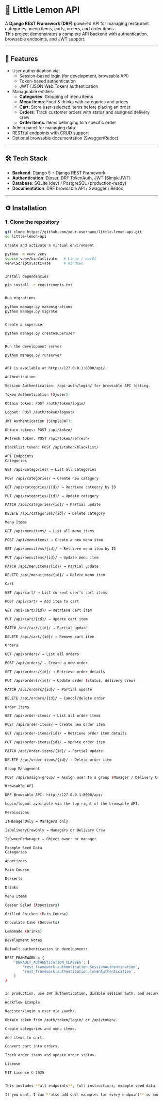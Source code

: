 # 🍋 Little Lemon API

A **Django REST Framework (DRF)** powered API for managing restaurant categories, menu items, carts, orders, and order items.  
This project demonstrates a complete API backend with authentication, browsable endpoints, and JWT support.

---

## 🚀 Features

- User authentication via:
  - Session-based login (for development, browsable API)
  - Token-based authentication
  - JWT (JSON Web Token) authentication
- Manageable entities:
  - **Categories**: Grouping of menu items
  - **Menu Items**: Food & drinks with categories and prices
  - **Cart**: Store user-selected items before placing an order
  - **Orders**: Track customer orders with status and assigned delivery crew
  - **Order Items**: Items belonging to a specific order
- Admin panel for managing data
- RESTful endpoints with CRUD support
- Optional browsable documentation (Swagger/Redoc)

---

## 🛠️ Tech Stack

- **Backend**: Django 5 + Django REST Framework
- **Authentication**: Djoser, DRF TokenAuth, JWT (SimpleJWT)
- **Database**: SQLite (dev) / PostgreSQL (production-ready)
- **Documentation**: DRF browsable API / Swagger / Redoc

---

## ⚙️ Installation

### 1. Clone the repository
```bash
git clone https://github.com/your-username/little-lemon-api.git
cd little-lemon-api

Create and activate a virtual environment

python -m venv venv
source venv/bin/activate   # Linux / macOS
venv\Scripts\activate      # Windows


Install dependencies

pip install -r requirements.txt


Run migrations

python manage.py makemigrations
python manage.py migrate


Create a superuser

python manage.py createsuperuser


Run the development server

python manage.py runserver


API is available at http://127.0.0.1:8000/api/.

Authentication

Session Authentication: /api-auth/login/ for browsable API testing.

Token Authentication (Djoser):

Obtain token: POST /auth/token/login/

Logout: POST /auth/token/logout/

JWT Authentication (SimpleJWT):

Obtain tokens: POST /api/token/

Refresh token: POST /api/token/refresh/

Blacklist token: POST /api/token/blacklist/

API Endpoints
Categories

GET /api/categories/ → List all categories

POST /api/categories/ → Create new category

GET /api/categories/{id}/ → Retrieve category by ID

PUT /api/categories/{id}/ → Update category

PATCH /api/categories/{id}/ → Partial update

DELETE /api/categories/{id}/ → Delete category

Menu Items

GET /api/menuitems/ → List all menu items

POST /api/menuitems/ → Create a new menu item

GET /api/menuitems/{id}/ → Retrieve menu item by ID

PUT /api/menuitems/{id}/ → Update menu item

PATCH /api/menuitems/{id}/ → Partial update

DELETE /api/menuitems/{id}/ → Delete menu item

Cart

GET /api/cart/ → List current user’s cart items

POST /api/cart/ → Add item to cart

GET /api/cart/{id}/ → Retrieve cart item

PUT /api/cart/{id}/ → Update cart item

PATCH /api/cart/{id}/ → Partial update

DELETE /api/cart/{id}/ → Remove cart item

Orders

GET /api/orders/ → List all orders

POST /api/orders/ → Create a new order

GET /api/orders/{id}/ → Retrieve order details

PUT /api/orders/{id}/ → Update order (status, delivery crew)

PATCH /api/orders/{id}/ → Partial update

DELETE /api/orders/{id}/ → Cancel/delete order

Order Items

GET /api/order-items/ → List all order items

POST /api/order-items/ → Create new order item

GET /api/order-items/{id}/ → Retrieve order item details

PUT /api/order-items/{id}/ → Update order item

PATCH /api/order-items/{id}/ → Partial update

DELETE /api/order-items/{id}/ → Delete order item

Group Management

POST /api/assign-group/ → Assign user to a group (Manager / Delivery Crew)

Browsable API

DRF Browsable API: http://127.0.0.1:8000/api/

Login/logout available via the top-right of the browsable API.

Permissions

IsManagerOnly → Managers only

IsDeliveryCrewOnly → Managers or Delivery Crew

IsOwnerOrManager → Object owner or manager

Example Seed Data
Categories

Appetizers

Main Course

Desserts

Drinks

Menu Items

Caesar Salad (Appetizers)

Grilled Chicken (Main Course)

Chocolate Cake (Desserts)

Lemonade (Drinks)

Development Notes

Default authentication in development:

REST_FRAMEWORK = {
    'DEFAULT_AUTHENTICATION_CLASSES': [
        'rest_framework.authentication.SessionAuthentication',
        'rest_framework.authentication.TokenAuthentication',
    ]
}


In production, use JWT authentication, disable session auth, and secure with HTTPS.

Workflow Example

Register/Login a user via /auth/.

Obtain token from /auth/token/login/ or /api/token/.

Create categories and menu items.

Add items to cart.

Convert cart into orders.

Track order items and update order status.

License

MIT License © 2025


This includes **all endpoints**, full instructions, example seed data, authentication, and workflows.  

If you want, I can **also add curl examples for every endpoint** so someone can test the API without the browsable interface. This is really useful for documentation. Do you want me to do that?